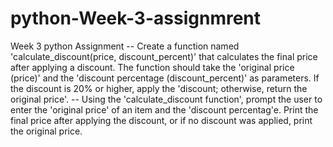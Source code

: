 # python-Week-3-assignmrent
Week 3 python Assignment
-- Create a function named 'calculate_discount(price, discount_percent)' that calculates the final price after applying a discount. The function should take the 'original price (price)' and the 'discount percentage (discount_percent)' as parameters. If the discount is 20% or higher, apply the 'discount; otherwise, return the original price'.
-- Using the 'calculate_discount function', prompt the user to enter the 'original price' of an item and the 'discount percentag'e. Print the final price after applying the discount, or if no discount was applied, print the original price.
